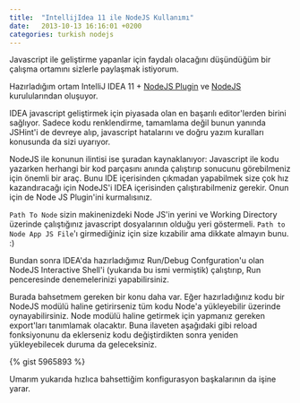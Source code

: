 ```yaml
---
title:  "IntellijIdea 11 ile NodeJS Kullanımı"
date:   2013-10-13 16:16:01 +0200
categories: turkish nodejs
---
```

Javascript ile geliştirme yapanlar için faydalı olacağını düşündüğüm bir çalışma ortamını sizlerle paylaşmak istiyorum.

Hazırladığım ortam IntelliJ IDEA 11 + [NodeJS Plugin](http://plugins.jetbrains.com/plugin/?id=6098) ve [NodeJS](http://nodejs.org) kurulularından oluşuyor.

IDEA javascript geliştirmek için piyasada olan en başarılı editor'lerden birini sağlıyor. Sadece kodu renklendirme, tamamlama değil bunun yanında JSHint'i de devreye alıp, javascript hatalarını ve doğru yazım kuralları konusunda da sizi uyarıyor.

NodeJS ile konunun ilintisi ise şuradan kaynaklanıyor: Javascript ile kodu yazarken herhangi bir kod parçasını   anında çalıştırıp sonucunu görebilmeniz için önemli bir araç. Bunu IDE içerisinden çıkmadan yapabilmek size çok hız kazandıracağı için NodeJS'i IDEA içerisinden çalıştırabilmeniz gerekir. Onun için de Node JS Plugin'ini kurmalısınız.

`Path To Node` sizin makinenizdeki Node JS'in yerini ve Working Directory üzerinde çalıştığınız javascript dosyalarının olduğu yeri göstermeli. `Path to Node App JS File`'ı girmediğiniz için size kızabilir ama dikkate almayın bunu. :)

Bundan sonra IDEA'da hazırladığımız Run/Debug Confguration'u olan  NodeJS Interactive Shell'i (yukarıda bu ismi vermiştik) çalıştırıp, Run penceresinde denemelerinizi yapabilirsiniz.

Burada bahsetmem gereken bir konu daha var. Eğer hazırladığınız kodu bir NodeJS modülü haline getirirseniz tüm kodu Node'a yükleyebilir üzerinde oynayabilirsiniz. Node modülü haline getirmek için yapmanız gereken export'ları tanımlamak olacaktır. Buna ilaveten aşağıdaki gibi reload fonksiyonunu da eklerseniz kodu değiştirdikten sonra yeniden yükleyebilecek duruma da geleceksiniz.

{% gist 5965893 %}

Umarım yukarıda hızlıca bahsettiğim konfigurasyon başkalarının da işine yarar.

